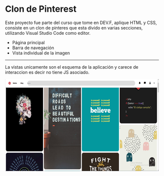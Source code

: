 <h1>Clon de Pinterest</h1>
<p>Este proyecto fue parte del curso que tome en DEV.F, aplique HTML y CSS, consiste en un clon de pinteres que esta divido en varias secciones, utilizando Visual Studio Code como editor.</p>

<ul>
    <li>Página principal
    <li>Barra de navegación
    <li>Vista individual de la imagen
</ul>

***
<p>La vistas unicamente son el esquema de la aplicación y carece de interaccion es decir no tiene JS asociado.</p>

<div align="center">
    <img src="https://github.com/BrainDead59/Clon_Pinterest/blob/main/readme/Captura.PNG" width="700" height="300">
</div>
